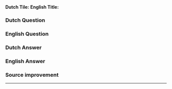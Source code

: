 ## 

**Dutch Tile:** 
**English Title:** 

### Dutch Question

### English Question

### Dutch Answer

### English Answer

### Source improvement


---